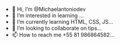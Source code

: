 - 👋 Hi, I’m @Michaelantoniodev
- 👀 I’m interested in learning ...
- 🌱 I’m currently learning HTML, CSS, JS...
- 💞️ I’m looking to collaborate on tips...
- 📫 How to reach me +55 81 986864582...

<!---
Michaelantoniodev/Michaelantoniodev is a ✨ special ✨ repository because its `README.md` (this file) appears on your GitHub profile.
You can click the Preview link to take a look at your changes.
--->
